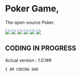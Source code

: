 # Poker Game,
The open-source Poker.

![](https://img.shields.io/github/license/ZukiLTU/Poker_OpenSource) ![](https://img.shields.io/github/repo-size/ZukiLTU/Poker_OpenSource) ![](https://img.shields.io/github/downloads/ZukiLTU/Poker_OpenSource/total) ![](https://img.shields.io/github/issues/ZukiLTU/Poker_OpenSource) ![](https://img.shields.io/github/forks/ZukiLTU/Poker_OpenSource) [![](https://www.codefactor.io/repository/github/zukiltu/poker_opensource/badge)](https://www.codefactor.io/repository/github/zukiltu/poker_opensource)

## CODING IN PROGRESS 

Actual version : 1.0.1##

```I AM CODING DAD```
